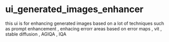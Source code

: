 # ui_generated_images_enhancer
this ui is  for  enhancing  generated  images  based  on a  lot  of  techniques  such as  prompt enhancement  ,  enhacing  errorr areas  based  on error maps , vit , stable  diffusion , AGIQA , IQA
